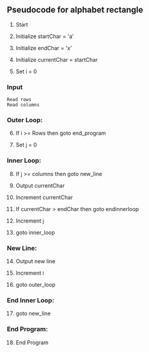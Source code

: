
## Pseudocode for alphabet rectangle

1. Start  
    
2. Initialize startChar = 'a'  

3. Initialize endChar = 'x'  

4. Initialize currentChar = startChar  

5. Set i = 0  
### Input
    Read rows
    Read columns
### Outer Loop:  

6. If i >= Rows then goto end_program  

7. Set j = 0  

### Inner Loop:  

8. If j >= columns then goto new_line  

9. Output currentChar  

10. Increment currentChar  

11. If currentChar > endChar then goto endinnerloop  

12. Increment j  

13. goto inner_loop  

### New Line:  

14. Output new line  

15. Increment i  

16. goto outer_loop  

### End Inner Loop:  

17. goto new_line  

### End Program:  

18. End Program  
